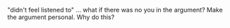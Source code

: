 "didn't feel listened to" ... what if there was no you in the argument?
Make the argument personal. Why do this?